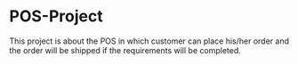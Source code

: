 # POS-Project
This project is about the POS in which customer can place his/her order and the order will be shipped if the requirements will be completed. 
